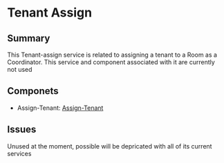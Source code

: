 # Tenant Assign
## Summary
This Tenant-assign service is related to assigning a tenant to a Room as a Coordinator. This service and component associated with it are currently not used

## Componets
- Assign-Tenant: [Assign-Tenant] 

## Issues
Unused at the moment, possible will be depricated with all of its current services


[Assign-Tenant]: ../../Components/Assign-tenant-to-room.md